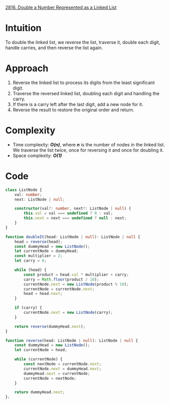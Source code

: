 [2816. Double a Number Represented as a Linked List](https://leetcode.com/problems/double-a-number-represented-as-a-linked-list/)

# Intuition
To double the linked list, we reverse the list, traverse it, double each digit, handle carries, and then reverse the list again.

# Approach
1. Reverse the linked list to process its digits from the least significant digit.
2. Traverse the reversed linked list, doubling each digit and handling the carry.
3. If there is a carry left after the last digit, add a new node for it.
4. Reverse the result to restore the original order and return.

# Complexity
- Time complexity: ***O(n)***, where ***n*** is the number of nodes in the linked list. We traverse the list twice, once for reversing it and once for doubling it.
- Space complexity: ***O(1)***

# Code

```typescript
class ListNode {
    val: number;
    next: ListNode | null;

    constructor(val?: number, next?: ListNode | null) {
        this.val = val === undefined ? 0 : val;
        this.next = next === undefined ? null : next;
    }
}

function doubleIt(head: ListNode | null): ListNode | null {
    head = reverse(head);
    const dummyHead = new ListNode();
    let currentNode = dummyHead;
    const multiplier = 2; 
    let carry = 0; 

    while (head) {
        const product = head.val * multiplier + carry;
        carry = Math.floor(product / 10);
        currentNode.next = new ListNode(product % 10);
        currentNode = currentNode.next;
        head = head.next;
    }

    if (carry) {
        currentNode.next = new ListNode(carry);
    }

    return reverse(dummyHead.next);
}

function reverse(head: ListNode | null): ListNode | null {
    const dummyHead = new ListNode();
    let currentNode = head;

    while (currentNode) {
        const nextNode = currentNode.next;
        currentNode.next = dummyHead.next;
        dummyHead.next = currentNode;
        currentNode = nextNode;
    }

    return dummyHead.next;
};
```